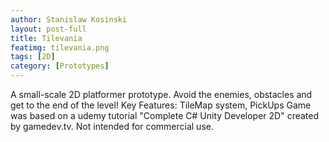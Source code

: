 ```yaml
---
author: Stanislaw Kosinski
layout: post-full
title: Tilevania
featimg: tilevania.png
tags: [2D]
category: [Prototypes]
---
```


A small-scale 2D platformer prototype. Avoid the enemies, obstacles and get to the end of the level!
Key Features: TileMap system, PickUps
Game was based on a udemy tutorial "Complete C# Unity Developer 2D" created by gamedev.tv.
Not intended for commercial use.
